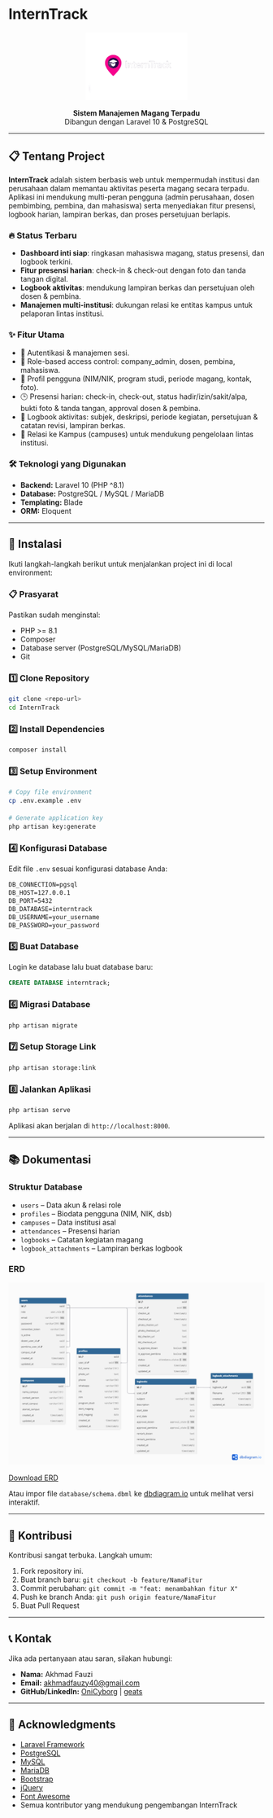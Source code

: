 # InternTrack

<p align="center">
  <img src="./public/assets/media/logos/InternTrack-Default.png" width="200" alt="InternTrack Logo">
</p>

<p align="center">
  <strong>Sistem Manajemen Magang Terpadu</strong><br>
  Dibangun dengan Laravel 10 & PostgreSQL
</p>

---

## 📋 Tentang Project

**InternTrack** adalah sistem berbasis web untuk mempermudah institusi dan perusahaan dalam memantau aktivitas peserta magang secara terpadu. Aplikasi ini mendukung multi-peran pengguna (admin perusahaan, dosen pembimbing, pembina, dan mahasiswa) serta menyediakan fitur presensi, logbook harian, lampiran berkas, dan proses persetujuan berlapis.

### 🔥 Status Terbaru

* **Dashboard inti siap**: ringkasan mahasiswa magang, status presensi, dan logbook terkini.
* **Fitur presensi harian**: check-in & check-out dengan foto dan tanda tangan digital.
* **Logbook aktivitas**: mendukung lampiran berkas dan persetujuan oleh dosen & pembina.
* **Manajemen multi-institusi**: dukungan relasi ke entitas kampus untuk pelaporan lintas institusi.

### ✨ Fitur Utama

* 🔐 Autentikasi & manajemen sesi.
* 👥 Role-based access control: company\_admin, dosen, pembina, mahasiswa.
* 📑 Profil pengguna (NIM/NIK, program studi, periode magang, kontak, foto).
* 🕒 Presensi harian: check-in, check-out, status hadir/izin/sakit/alpa, bukti foto & tanda tangan, approval dosen & pembina.
* 📘 Logbook aktivitas: subjek, deskripsi, periode kegiatan, persetujuan & catatan revisi, lampiran berkas.
* 🏫 Relasi ke Kampus (campuses) untuk mendukung pengelolaan lintas institusi.

### 🛠️ Teknologi yang Digunakan

* **Backend:** Laravel 10 (PHP ^8.1)
* **Database:** PostgreSQL / MySQL / MariaDB
* **Templating:** Blade
* **ORM:** Eloquent

---

## 🚀 Instalasi

Ikuti langkah-langkah berikut untuk menjalankan project ini di local environment:

### 📋 Prasyarat

Pastikan sudah menginstal:

* PHP >= 8.1
* Composer
* Database server (PostgreSQL/MySQL/MariaDB)
* Git

### 1️⃣ Clone Repository

```bash
git clone <repo-url>
cd InternTrack
```

### 2️⃣ Install Dependencies

```bash
composer install
```

### 3️⃣ Setup Environment

```bash
# Copy file environment
cp .env.example .env

# Generate application key
php artisan key:generate
```

### 4️⃣ Konfigurasi Database

Edit file `.env` sesuai konfigurasi database Anda:

```env
DB_CONNECTION=pgsql
DB_HOST=127.0.0.1
DB_PORT=5432
DB_DATABASE=interntrack
DB_USERNAME=your_username
DB_PASSWORD=your_password
```

### 5️⃣ Buat Database

Login ke database lalu buat database baru:

```sql
CREATE DATABASE interntrack;
```

### 6️⃣ Migrasi Database

```bash
php artisan migrate
```

### 7️⃣ Setup Storage Link

```bash
php artisan storage:link
```

### 8️⃣ Jalankan Aplikasi

```bash
php artisan serve
```

Aplikasi akan berjalan di `http://localhost:8000`.

---

## 📚 Dokumentasi

### Struktur Database

* `users` – Data akun & relasi role
* `profiles` – Biodata pengguna (NIM, NIK, dsb)
* `campuses` – Data institusi asal
* `attendances` – Presensi harian
* `logbooks` – Catatan kegiatan magang
* `logbook_attachments` – Lampiran berkas logbook

### ERD

![ERD](./InternTrack.png)

[Download ERD](./InternTrack.png)

Atau impor file `database/schema.dbml` ke [dbdiagram.io](https://dbdiagram.io/) untuk melihat versi interaktif.

---

## 🤝 Kontribusi

Kontribusi sangat terbuka. Langkah umum:

1. Fork repository ini.
2. Buat branch baru: `git checkout -b feature/NamaFitur`
3. Commit perubahan: `git commit -m "feat: menambahkan fitur X"`
4. Push ke branch Anda: `git push origin feature/NamaFitur`
5. Buat Pull Request

---

## 📞 Kontak

Jika ada pertanyaan atau saran, silakan hubungi:

* **Nama:** Akhmad Fauzi
* **Email:** [akhmadfauzy40@gmail.com](mailto:akhmadfauzy40@gmail.com)
* **GitHub/LinkedIn:** [OniCyborg](https://github.com/onicyborg) | [geats](https://www.linkedin.com/in/geats/)

---

## 🙏 Acknowledgments

* [Laravel Framework](https://laravel.com)
* [PostgreSQL](https://postgresql.org)
* [MySQL](https://mysql.com)
* [MariaDB](https://mariadb.org)
* [Bootstrap](https://getbootstrap.com)
* [jQuery](https://jquery.com)
* [Font Awesome](https://fontawesome.com)
* Semua kontributor yang mendukung pengembangan InternTrack
